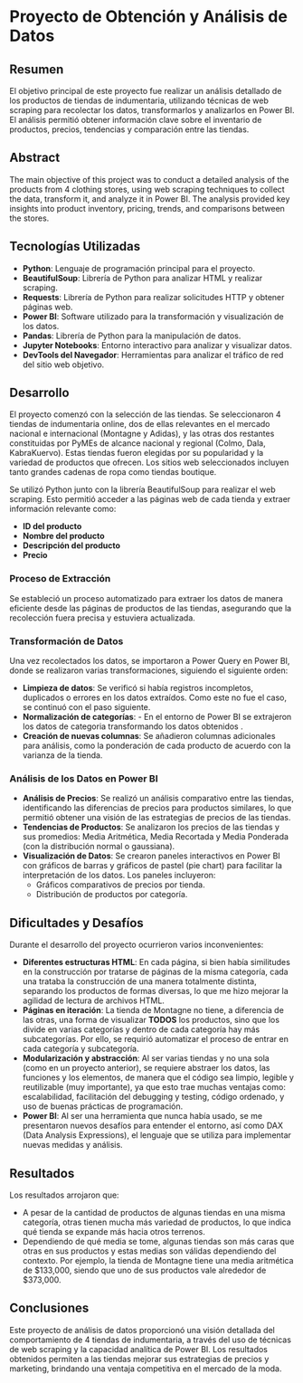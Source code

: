 # Proyecto de Obtención y Análisis de Datos

## **Resumen**

El objetivo principal de este proyecto fue realizar un análisis detallado de los productos de tiendas de indumentaria, utilizando técnicas de web scraping para recolectar los datos, transformarlos y analizarlos en Power BI. El análisis permitió obtener información clave sobre el inventario de productos, precios, tendencias y comparación entre las tiendas.

## **Abstract**

The main objective of this project was to conduct a detailed analysis of the products from 4 clothing stores, using web scraping techniques to collect the data, transform it, and analyze it in Power BI. The analysis provided key insights into product inventory, pricing, trends, and comparisons between the stores.

## **Tecnologías Utilizadas**

- **Python**: Lenguaje de programación principal para el proyecto.
- **BeautifulSoup**: Librería de Python para analizar HTML y realizar scraping.
- **Requests**: Librería de Python para realizar solicitudes HTTP y obtener páginas web.
- **Power BI**: Software utilizado para la transformación y visualización de los datos.
- **Pandas**: Librería de Python para la manipulación de datos.
- **Jupyter Notebooks**: Entorno interactivo para analizar y visualizar datos.
- **DevTools del Navegador**: Herramientas para analizar el tráfico de red del sitio web objetivo.

## **Desarrollo**

El proyecto comenzó con la selección de las tiendas. Se seleccionaron 4 tiendas de indumentaria online, dos de ellas relevantes en el mercado nacional e internacional (Montagne y Adidas), y las otras dos restantes constituidas por PyMEs de alcance nacional y regional (Colmo, Dala, KabraKuervo). Estas tiendas fueron elegidas por su popularidad y la variedad de productos que ofrecen. Los sitios web seleccionados incluyen tanto grandes cadenas de ropa como tiendas boutique.

Se utilizó Python junto con la librería BeautifulSoup para realizar el web scraping. Esto permitió acceder a las páginas web de cada tienda y extraer información relevante como:

- **ID del producto**
- **Nombre del producto**
- **Descripción del producto**
- **Precio**


### Proceso de Extracción

Se estableció un proceso automatizado para extraer los datos de manera eficiente desde las páginas de productos de las tiendas, asegurando que la recolección fuera precisa y estuviera actualizada.

### Transformación de Datos

Una vez recolectados los datos, se importaron a Power Query en Power BI, donde se realizaron varias transformaciones, siguiendo el siguiente orden:

- **Limpieza de datos**: Se verificó si había registros incompletos, duplicados o errores en los datos extraídos. Como este no fue el caso, se continuó con el paso siguiente.
- **Normalización de categorías**: - En el entorno de Power BI se extrajeron los datos de categoria transformando los datos obtenidos .
- **Creación de nuevas columnas**: Se añadieron columnas adicionales para análisis, como la ponderación de cada producto de acuerdo con la varianza de la tienda.

### Análisis de los Datos en Power BI

- **Análisis de Precios**: Se realizó un análisis comparativo entre las tiendas, identificando las diferencias de precios para productos similares, lo que permitió obtener una visión de las estrategias de precios de las tiendas.
- **Tendencias de Productos**: Se analizaron los precios de las tiendas y sus promedios: Media Aritmética, Media Recortada y Media Ponderada (con la distribución normal o gaussiana).
- **Visualización de Datos**: Se crearon paneles interactivos en Power BI con gráficos de barras y gráficos de pastel (pie chart) para facilitar la interpretación de los datos. Los paneles incluyeron:
  - Gráficos comparativos de precios por tienda.
  - Distribución de productos por categoría.

## **Dificultades y Desafíos**

Durante el desarrollo del proyecto ocurrieron varios inconvenientes:

- **Diferentes estructuras HTML**: En cada página, si bien había similitudes en la construcción por tratarse de páginas de la misma categoría, cada una trataba la construcción de una manera totalmente distinta, separando los productos de formas diversas, lo que me hizo mejorar la agilidad de lectura de archivos HTML.
- **Páginas en iteración**: La tienda de Montagne no tiene, a diferencia de las otras, una forma de visualizar **TODOS** los productos, sino que los divide en varias categorías y dentro de cada categoría hay más subcategorías. Por ello, se requirió automatizar el proceso de entrar en cada categoría y subcategoría.
- **Modularización y abstracción**: Al ser varias tiendas y no una sola (como en un proyecto anterior), se requiere abstraer los datos, las funciones y los elementos, de manera que el código sea limpio, legible y reutilizable (muy importante), ya que esto trae muchas ventajas como: escalabilidad, facilitación del debugging y testing, código ordenado, y uso de buenas prácticas de programación.
- **Power BI**: Al ser una herramienta que nunca había usado, se me presentaron nuevos desafíos para entender el entorno, así como DAX (Data Analysis Expressions), el lenguaje que se utiliza para implementar nuevas medidas y análisis.

## **Resultados**

Los resultados arrojaron que:
- A pesar de la cantidad de productos de algunas tiendas en una misma categoría, otras tienen mucha más variedad de productos, lo que indica qué tienda se expande más hacia otros terrenos.
- Dependiendo de qué media se tome, algunas tiendas son más caras que otras en sus productos y estas medias son válidas dependiendo del contexto. Por ejemplo, la tienda de Montagne tiene una media aritmética de $133,000, siendo que uno de sus productos vale alrededor de $373,000.

## **Conclusiones**

Este proyecto de análisis de datos proporcionó una visión detallada del comportamiento de 4 tiendas de indumentaria, a través del uso de técnicas de web scraping y la capacidad analítica de Power BI. Los resultados obtenidos permiten a las tiendas mejorar sus estrategias de precios y marketing, brindando una ventaja competitiva en el mercado de la moda.
